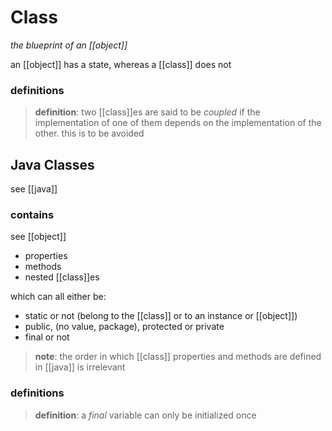 # Class

_the blueprint of an [[object]]_

an [[object]] has a state, whereas a [[class]] does not

### definitions

> **definition**: two [[class]]es are said to be _coupled_ if the implementation of one of them depends on the implementation of the other. this is to be avoided

## Java Classes

see [[java]]

### contains

see [[object]]

- properties
- methods
- nested [[class]]es

which can all either be:

- static or not (belong to the [[class]] or to an instance or [[object]])
- public, (no value, package), protected or private
- final or not

> **note**: the order in which [[class]] properties and methods are defined in [[java]] is irrelevant

### definitions

> **definition**: a _final_ variable can only be initialized once
